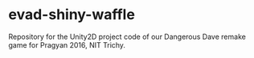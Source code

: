 # evad-shiny-waffle
Repository for the Unity2D project code of our Dangerous Dave remake game for Pragyan 2016, NIT Trichy.
